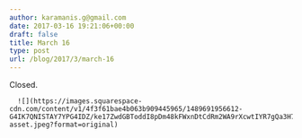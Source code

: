```yaml
---
author: karamanis.g@gmail.com
date: 2017-03-16 19:21:06+00:00
draft: false
title: March 16
type: post
url: /blog/2017/3/march-16
---
```


Closed.


  
      ![](https://images.squarespace-cdn.com/content/v1/4f3f61bae4b063b909445965/1489691956612-G4IK7QNISTAY7YPG4IDZ/ke17ZwdGBToddI8pDm48kFWxnDtCdRm2WA9rXcwtIYR7gQa3H78H3Y0txjaiv_0fDoOvxcdMmMKkDsyUqMSsMWxHk725yiiHCCLfrh8O1z5QPOohDIaIeljMHgDF5CVlOqpeNLcJ80NK65_fV7S1UcTSrQkGwCGRqSxozz07hWZrYGYYH8sg4qn8Lpf9k1pYMHPsat2_S1jaQY3SwdyaXg/image-asset.jpeg?format=original)

